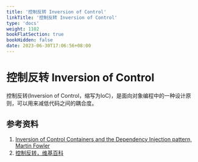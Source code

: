 ```yaml
---
title: '控制反转 Inversion of Control'
linkTitle: '控制反转 Inversion of Control'
type: 'docs'
weight: 1102
bookFlatSection: true
bookHidden: false
date: 2023-06-30T17:06:56+08:00
---
```


# 控制反转 Inversion of Control

控制反转(Inversion of Control，缩写为IoC)，是面向对象编程中的一种设计原则，可以用来减低代码之间的耦合度。

## 参考资料
1. [Inversion of Control Containers and the Dependency Injection pattern, Martin Fowler](https://martinfowler.com/articles/injection.html)
2. [控制反转，维基百科](https://zh.wikipedia.org/zh-cn/%E6%8E%A7%E5%88%B6%E5%8F%8D%E8%BD%AC)